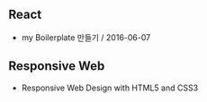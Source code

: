 ## React
- my Boilerplate 만들기 / 2016-06-07

## Responsive Web
- Responsive Web Design with HTML5 and CSS3
